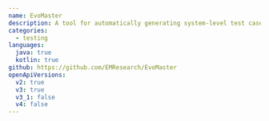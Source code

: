 ```yaml
---
name: EvoMaster
description: A tool for automatically generating system-level test cases for RESTful APIs, using Evolutionary Algorithms and Dynamic Program Analysis.
categories:
  - testing
languages:
  java: true
  kotlin: true
github: https://github.com/EMResearch/EvoMaster
openApiVersions:
  v2: true
  v3: true
  v3_1: false
  v4: false
---
```

